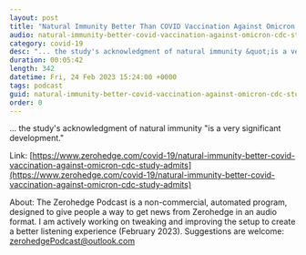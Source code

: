 ```yaml
---
layout: post
title: "Natural Immunity Better Than COVID Vaccination Against Omicron: CDC Study Admits"
audio: natural-immunity-better-covid-vaccination-against-omicron-cdc-study-admits-0
category: covid-19
desc: "... the study's acknowledgment of natural immunity &quot;is a very significant development.&quot;"
duration: 00:05:42
length: 342
datetime: Fri, 24 Feb 2023 15:24:00 +0000
tags: podcast
guid: natural-immunity-better-covid-vaccination-against-omicron-cdc-study-admits-0
order: 0
---
```

... the study's acknowledgment of natural immunity &quot;is a very significant development.&quot;

Link: [https://www.zerohedge.com/covid-19/natural-immunity-better-covid-vaccination-against-omicron-cdc-study-admits](https://www.zerohedge.com/covid-19/natural-immunity-better-covid-vaccination-against-omicron-cdc-study-admits)

About: The Zerohedge Podcast is a non-commercial, automated program, designed to give people a way to get news from Zerohedge in an audio format.  I am actively working on tweaking and improving the setup to create a better listening experience (February 2023).  Suggestions are welcome: [zerohedgePodcast@outlook.com](mailto:zerohedgePodcast@outlook.com)